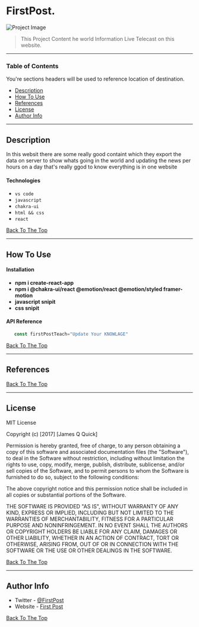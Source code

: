 # FirstPost.

![Project Image](https://encrypted-tbn0.gstatic.com/images?q=tbn:ANd9GcQ59EglASoR6moP2Ss8GllSc7k6BsxC-KWEMHajWQBBLQ&s)

> This Project Content he world Information Live Telecast on this website.

---

### Table of Contents
You're sections headers will be used to reference location of destination.

- [Description](#description)
- [How To Use](#how-to-use)
- [References](#references)
- [License](#license)
- [Author Info](#author-info)

---

## Description

In this websit there are some really good containt which they export the data on server to show whats going in the world and updating the news per hours on a day that's really ggod to know everything is in one website 

#### Technologies

- `vs code`
- `javascript`
- `chakra-ui`
- `html && css`
- `react`

[Back To The Top](#read-me-template)

---

## How To Use

#### Installation
- **npm i create-react-app**
- **npm i @chakra-ui/react @emotion/react @emotion/styled framer-motion**
- **javascript snipit**
- **css snipit**


#### API Reference

```javascript
   const firstPostTeach="Update Your KNOWLAGE"
```
[Back To The Top](#read-me-template)

---

## References
[Back To The Top](#read-me-template)

---

## License

MIT License

Copyright (c) [2017] [James Q Quick]

Permission is hereby granted, free of charge, to any person obtaining a copy
of this software and associated documentation files (the "Software"), to deal
in the Software without restriction, including without limitation the rights
to use, copy, modify, merge, publish, distribute, sublicense, and/or sell
copies of the Software, and to permit persons to whom the Software is
furnished to do so, subject to the following conditions:

The above copyright notice and this permission notice shall be included in all
copies or substantial portions of the Software.

THE SOFTWARE IS PROVIDED "AS IS", WITHOUT WARRANTY OF ANY KIND, EXPRESS OR
IMPLIED, INCLUDING BUT NOT LIMITED TO THE WARRANTIES OF MERCHANTABILITY,
FITNESS FOR A PARTICULAR PURPOSE AND NONINFRINGEMENT. IN NO EVENT SHALL THE
AUTHORS OR COPYRIGHT HOLDERS BE LIABLE FOR ANY CLAIM, DAMAGES OR OTHER
LIABILITY, WHETHER IN AN ACTION OF CONTRACT, TORT OR OTHERWISE, ARISING FROM,
OUT OF OR IN CONNECTION WITH THE SOFTWARE OR THE USE OR OTHER DEALINGS IN THE
SOFTWARE.

[Back To The Top](#read-me-template)

---

## Author Info

- Twitter - [@FirstPost](https://twitter.com/firstpost)
- Website - [First Post](https://www.firstpost.com/)

[Back To The Top](#read-me-template)